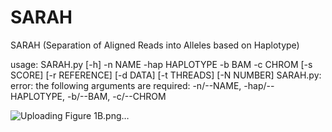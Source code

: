 # SARAH
SARAH (Separation of Aligned Reads into Alleles based on Haplotype)

usage: SARAH.py [-h] -n NAME -hap HAPLOTYPE -b BAM -c CHROM [-s SCORE] [-r REFERENCE] [-d DATA] [-t THREADS] [-N NUMBER]
SARAH.py: error: the following arguments are required: -n/--NAME, -hap/--HAPLOTYPE, -b/--BAM, -c/--CHROM


![Uploading Figure 1B.png…]()
